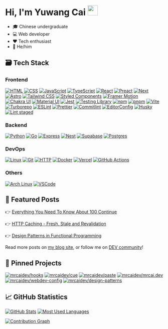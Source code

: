 # Hi, I'm Yuwang Cai <img src="https://media.giphy.com/media/hvRJCLFzcasrR4ia7z/giphy.gif" width="32px">

- 🎓 Chinese undergraduate
- 💻 Web developer
- ❤️ Tech enthusiast
- 👦 He/him

## 🗃️ Tech Stack

### Frontend

[![HTML](https://img.shields.io/badge/html-e34c26?style=for-the-badge&logo=html5&logoColor=ffffff)](https://developer.mozilla.org/en-US/docs/Web/HTML)
[![CSS](https://img.shields.io/badge/css-264de4?style=for-the-badge&logo=css3&logoColor=ffffff)](https://developer.mozilla.org/en-US/docs/Web/CSS)
[![JavaScript](https://img.shields.io/badge/javascript-f0db4f?style=for-the-badge&logo=javascript&logoColor=000000)](https://developer.mozilla.org/en-US/docs/Web/JavaScript)
[![TypeScript](https://img.shields.io/badge/typescript-3178c6?style=for-the-badge&logo=typescript&logoColor=ffffff)](https://www.typescriptlang.org/)
[![React](https://img.shields.io/badge/react-23272f?style=for-the-badge&logo=react)](https://reactjs.org/)
[![Preact](https://img.shields.io/badge/preact-673ab8?style=for-the-badge&logo=preact&logoColor=ffffff)](https://preactjs.com/)
[![Next](https://img.shields.io/badge/next-000000?style=for-the-badge&logo=next.js&logoColor=ffffff)](https://nextjs.org/)
[![Astro](https://img.shields.io/badge/astro-7e22ce?style=for-the-badge&logo=astro&logoColor=ffffff)](https://astro.build/)
[![Tailwind CSS](https://shields.io/badge/tailwind%20css-38bdf8?style=for-the-badge&logo=tailwindcss&logoColor=ffffff)](https://tailwindcss.com/)
[![Styled Components](https://shields.io/badge/styled%20components-aa2a8d?style=for-the-badge&logo=styledcomponents&logoColor=ffffff)](https://styled-components.com/)
[![Framer Motion](https://shields.io/badge/framer%20motion-1a1a1a?style=for-the-badge&logo=framer&logoColor=ffffff)](https://www.framer.com/motion/)
[![Chakra UI](https://shields.io/badge/chakra%20ui-4fd1c5?style=for-the-badge&logo=chakraui&logoColor=ffffff)](https://chakra-ui.com/)
[![Material UI](https://shields.io/badge/material%20ui-007fff?style=for-the-badge&logo=mui&logoColor=ffffff)](https://mui.com/)
[![Jest](https://shields.io/badge/jest-18df16?style=for-the-badge&logo=jest&logoColor=ffffff)](https://jestjs.io/)
[![Testing Library](https://shields.io/badge/testing%20library-e33433?style=for-the-badge&logo=testinglibrary&logoColor=ffffff)](https://testing-library.com/)
[![npm](https://img.shields.io/badge/npm-cb0000?style=for-the-badge&logo=npm&logoColor=ffffff)](https://www.npmjs.com/)
[![pnpm](https://img.shields.io/badge/pnpm-f69220?style=for-the-badge&logo=pnpm&logoColor=ffffff)](https://pnpm.io/)
[![Vite](https://img.shields.io/badge/vite-646cff?style=for-the-badge&logo=vite&logoColor=ffffff)](https://vitejs.dev/)
[![Turborepo](https://img.shields.io/badge/turborepo-000000?style=for-the-badge&logo=turborepo)](https://turbo.build/repo)
[![ESLint](https://shields.io/badge/eslint-4b32c3?style=for-the-badge&logo=eslint&logoColor=ffffff)](https://eslint.org/)
[![Prettier](https://shields.io/badge/prettier-24292e?style=for-the-badge&logo=prettier)](https://prettier.io/)
[![Commitlint](https://shields.io/badge/commitlint-121212?style=for-the-badge&logo=commitlint&logoColor=ffffff)](https://commitlint.js.org/#/)
[![EditorConfig](https://shields.io/badge/editorconfig-000?style=for-the-badge&logo=editorconfig&logoColor=ffffff)](https://editorconfig.org/)
[![Husky](https://shields.io/badge/husky-42b983?style=for-the-badge&logo=git&logoColor=ffffff)](https://typicode.github.io/husky/#/)
[![Lint staged](https://shields.io/badge/lint%20staged-f54d27?style=for-the-badge&logo=git&logoColor=ffffff)](https://github.com/okonet/lint-staged#readme)

### Backend

[![Python](https://shields.io/badge/python-1e415e?style=for-the-badge&logo=python&logoColor=ffffff)](https://www.python.org/)
[![Go](https://shields.io/badge/go-007d9c?style=for-the-badge&logo=go&logoColor=ffffff)](https://go.dev/)
[![Express](https://shields.io/badge/express-eeeeee?style=for-the-badge&logo=express&logoColor=000000)](https://expressjs.com/)
[![Nest](https://shields.io/badge/nest-e0234e?style=for-the-badge&logo=nestjs&logoColor=ffffff)](https://nestjs.com/)
[![Supabase](https://shields.io/badge/supabase-339468?style=for-the-badge&logo=supabase&logoColor=ffffff)](https://supabase.com/)
[![Postgres](https://shields.io/badge/postgres-336791?style=for-the-badge&logo=postgresql&logoColor=ffffff)](https://www.postgresql.org/)

### DevOps

[![Linux](https://shields.io/badge/linux-185886?style=for-the-badge&logo=linux&logoColor=ffffff)](https://www.linux.org/)
[![Git](https://shields.io/badge/git-f54d27?style=for-the-badge&logo=git&logoColor=ffffff)](https://git-scm.com/)
[![HTTP](https://shields.io/badge/http-000000?style=for-the-badge&logo=w3c&logoColor=ffffff)](https://developer.mozilla.org/en-US/docs/Web/HTTP)
[![Docker](https://shields.io/badge/docker-003f8c?style=for-the-badge&logo=docker&logoColor=ffffff)](https://www.docker.com/)
[![Vercel](https://shields.io/badge/vercel-000000?style=for-the-badge&logo=vercel&logoColor=ffffff)](https://vercel.com/)
[![GitHub Actions](https://shields.io/badge/github%20actions-6cb1ff?style=for-the-badge&logo=githubactions&logoColor=ffffff)](https://github.com/features/actions)

### Others

[![Arch Linux](https://shields.io/badge/arch-1793d1?style=for-the-badge&logo=archlinux&logoColor=ffffff)](https://archlinux.org/)
[![VSCode](https://shields.io/badge/vscode-0066b8?style=for-the-badge&logo=visualstudiocode&logoColor=ffffff)](https://code.visualstudio.com/)

## 📜 Featured Posts

👉 [Everything You Need To Know About 100 Continue](https://mrcai.dev/blog/posts/everything-you-need-to-know-about-100-continue)

👉 [HTTP Caching - Fresh, Stale and Revalidation](https://mrcai.dev/blog/posts/http-caching-fresh-stale-and-revalidation)

👉 [Design Patterns in Functional Programming](https://mrcai.dev/blog/posts/design-patterns-in-functional-programming)

Read more posts on [my blog site](https://mrcai.dev/blog/1), or follow me on [DEV community](https://dev.to/mrcaidev)!

## 📌 Pinned Projects

[![mrcaidev/hooks](https://github-readme-stats-eight-beige.vercel.app/api/pin/?username=mrcaidev&repo=hooks&theme=github_dark)](https://github.com/mrcaidev/hooks)
[![mrcaidev/cue](https://github-readme-stats-eight-beige.vercel.app/api/pin/?username=mrcaidev&repo=cue&theme=github_dark)](https://github.com/mrcaidev/cue)
[![mrcaidev/paste](https://github-readme-stats-eight-beige.vercel.app/api/pin/?username=mrcaidev&repo=paste&theme=github_dark)](https://github.com/mrcaidev/paste)
[![mrcaidev/mrcai.dev](https://github-readme-stats-eight-beige.vercel.app/api/pin/?username=mrcaidev&repo=mrcai.dev&theme=github_dark)](https://github.com/mrcaidev/mrcai.dev)
[![mrcaidev/webdev-config](https://github-readme-stats-eight-beige.vercel.app/api/pin/?username=mrcaidev&repo=webdev-config&theme=github_dark)](https://github.com/mrcaidev/webdev-config)
[![mrcaidev/design-patterns](https://github-readme-stats-eight-beige.vercel.app/api/pin/?username=mrcaidev&repo=design-patterns&theme=github_dark)](https://github.com/mrcaidev/design-patterns)

## 📈 GitHub Statistics

[![GitHub Stats](https://github-readme-stats-eight-beige.vercel.app/api?username=mrcaidev&theme=github_dark&show_icons=true&count_private=true)](https://github.com/mrcaidev)
[![Most Used Languages](https://github-readme-stats-eight-beige.vercel.app/api/top-langs/?username=mrcaidev&layout=compact&hide=html&theme=github_dark&langs_count=8)](https://github.com/mrcaidev)

[![Contribution Graph](https://activity-graph.herokuapp.com/graph?username=mrcaidev&theme=react-dark&hide_border=true&line=58a5fe&color=c9d1d9)](https://github.com/mrcaidev)
